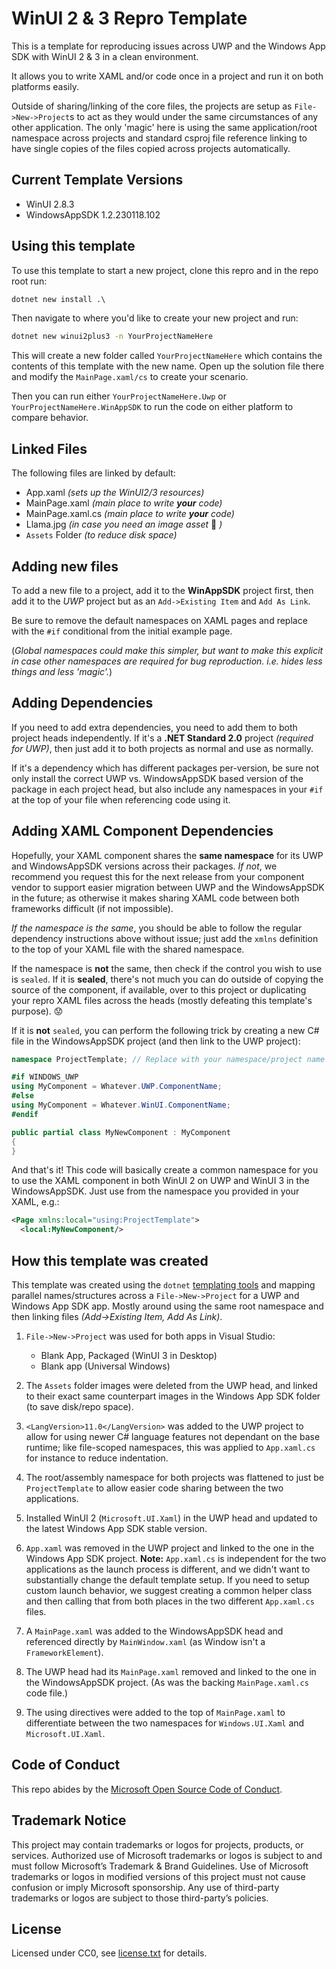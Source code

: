 
# WinUI 2 & 3 Repro Template

This is a template for reproducing issues across UWP and the Windows App SDK with WinUI 2 & 3 in a clean environment.

It allows you to write XAML and/or code once in a project and run it on both platforms easily.

Outside of sharing/linking of the core files, the projects are setup as `File->New->Project`s to act as they would under the same circumstances of any other application. The only 'magic' here is using the same application/root namespace across projects and standard csproj file reference linking to have single copies of the files copied across projects automatically.

## Current Template Versions

- WinUI 2.8.3
- WindowsAppSDK 1.2.230118.102

## Using this template

To use this template to start a new project, clone this repro and in the repo root run:

```cmd
dotnet new install .\
```

Then navigate to where you'd like to create your new project and run:

```cmd
dotnet new winui2plus3 -n YourProjectNameHere
```

This will create a new folder called `YourProjectNameHere` which contains the contents of this template with the new name. Open up the solution file there and modify the `MainPage.xaml/cs` to create your scenario.

Then you can run either `YourProjectNameHere.Uwp` or `YourProjectNameHere.WinAppSDK` to run the code on either platform to compare behavior.

## Linked Files

The following files are linked by default:

- App.xaml _(sets up the WinUI2/3 resources)_
- MainPage.xaml _(main place to write **your** code)_
- MainPage.xaml.cs _(main place to write **your** code)_
- Llama.jpg _(in case you need an image asset_ 🦙 _)_
- `Assets` Folder _(to reduce disk space)_

## Adding new files

To add a new file to a project, add it to the **WinAppSDK** project first, then add it to the _UWP_ project but as an `Add->Existing Item` and `Add As Link`.

Be sure to remove the default namespaces on XAML pages and replace with the `#if` conditional from the initial example page.

(_Global namespaces could make this simpler, but want to make this explicit in case other namespaces are required for bug reproduction. i.e. hides less things and less 'magic'._)

## Adding Dependencies

If you need to add extra dependencies, you need to add them to both project heads independently. If it's a **.NET Standard 2.0** project _(required for UWP)_, then just add it to both projects as normal and use as normally.

If it's a dependency which has different packages per-version, be sure not only install the correct UWP vs. WindowsAppSDK based version of the package in each project head, but also include any namespaces in your `#if` at the top of your file when referencing code using it.

## Adding XAML Component Dependencies

Hopefully, your XAML component shares the **same namespace** for its UWP and WindowsAppSDK versions across their packages. _If not_, we recommend you request this for the next release from your component vendor to support easier migration between UWP and the WindowsAppSDK in the future; as otherwise it makes sharing XAML code between both frameworks difficult (if not impossible).

_If the namespace is the same_, you should be able to follow the regular dependency instructions above without issue; just add the `xmlns` definition to the top of your XAML file with the shared namespace.

If the namespace is **not** the same, then check if the control you wish to use is `sealed`. If it is **sealed**, there's not much you can do outside of copying the source of the component, if available, over to this project or duplicating your repro XAML files across the heads (mostly defeating this template's purpose). 😟

If it is **not** `sealed`, you can perform the following trick by creating a new C# file in the WindowsAppSDK project (and then link to the UWP project):

```cs
namespace ProjectTemplate; // Replace with your namespace/project name

#if WINDOWS_UWP
using MyComponent = Whatever.UWP.ComponentName;
#else
using MyComponent = Whatever.WinUI.ComponentName;
#endif

public partial class MyNewComponent : MyComponent
{
}
```

And that's it! This code will basically create a common namespace for you to use the XAML component in both WinUI 2 on UWP and WinUI 3 in the WindowsAppSDK. Just use from the namespace you provided in your XAML, e.g.:

```xml
<Page xmlns:local="using:ProjectTemplate">
  <local:MyNewComponent/>
```

## How this template was created

This template was created using the `dotnet` [templating tools](https://learn.microsoft.com/dotnet/core/tools/custom-templates) and mapping parallel names/structures across a `File->New->Project` for a UWP and Windows App SDK app. Mostly around using the same root namespace and then linking files _(Add->Existing Item, Add As Link)_.

1. `File->New->Project` was used for both apps in Visual Studio:

    - Blank App, Packaged (WinUI 3 in Desktop)
    - Blank app (Universal Windows)

2. The `Assets` folder images were deleted from the UWP head, and linked to their exact same counterpart images in the Windows App SDK folder (to save disk/repo space).

3. `<LangVersion>11.0</LangVersion>` was added to the UWP project to allow for using newer C# language features not dependant on the base runtime; like file-scoped namespaces, this was applied to `App.xaml.cs` for instance to reduce indentation.

4. The root/assembly namespace for both projects was flattened to just be `ProjectTemplate` to allow easier code sharing between the two applications.

5. Installed WinUI 2 (`Microsoft.UI.Xaml`) in the UWP head and updated to the latest Windows App SDK stable version.

6. `App.xaml` was removed in the UWP project and linked to the one in the Windows App SDK project. **Note:** `App.xaml.cs` is independent for the two applications as the launch process is different, and we didn't want to substantially change the default template setup. If you need to setup custom launch behavior, we suggest creating a common helper class and then calling that from both places in the two different `App.xaml.cs` files.

7. A `MainPage.xaml` was added to the WindowsAppSDK head and referenced directly by `MainWindow.xaml` (as Window isn't a `FrameworkElement`).

8. The UWP head had its `MainPage.xaml` removed and linked to the one in the WindowsAppSDK project. (As was the backing `MainPage.xaml.cs` code file.)

9. The using directives were added to the top of `MainPage.xaml` to differentiate between the two namespaces for `Windows.UI.Xaml` and `Microsoft.UI.Xaml`.

## Code of Conduct

This repo abides by the [Microsoft Open Source Code of Conduct](CODE_OF_CONDUCT.md).

## Trademark Notice

This project may contain trademarks or logos for projects, products, or services. Authorized use of Microsoft trademarks or logos is subject to and must follow Microsoft’s Trademark & Brand Guidelines. Use of Microsoft trademarks or logos in modified versions of this project must not cause confusion or imply Microsoft sponsorship. Any use of third-party trademarks or logos are subject to those third-party’s policies.

## License

Licensed under CC0, see [license.txt](license.txt) for details.
